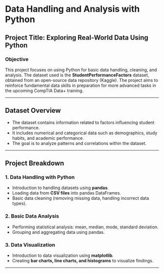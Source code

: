 # Data Handling and Analysis with Python

## Project Title: Exploring Real-World Data Using Python

### Objective
This project focuses on using Python for basic data handling, cleaning, and analysis. The dataset used is the **StudentPerformanceFactors** dataset, obtained from an open-source data repository (Kaggle). The project aims to reinforce fundamental data skills in preparation for more advanced tasks in the upcoming CompTIA Data+ training.

---

## **Dataset Overview**
- The dataset contains information related to factors influencing student performance.
- It includes numerical and categorical data such as demographics, study habits, and academic performance.
- The goal is to analyze patterns and correlations within the dataset.

---

## **Project Breakdown**

### **1. Data Handling with Python**
- Introduction to handling datasets using **pandas**.
- Loading data from **CSV files** into pandas DataFrames.
- Basic data cleaning (removing missing data, handling incorrect data types).

### **2. Basic Data Analysis**
- Performing statistical analysis: mean, median, mode, standard deviation.
- Grouping and aggregating data using pandas.

### **3. Data Visualization**
- Introduction to data visualization using **matplotlib**.
- Creating **bar charts, line charts, and histograms** to visualize findings.

---
